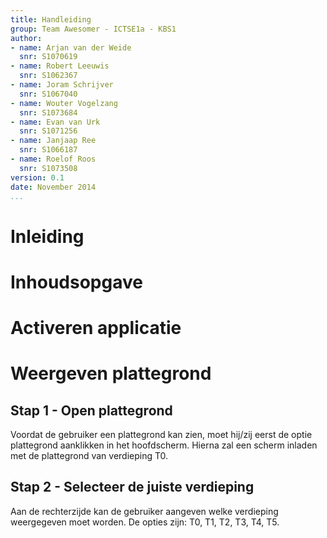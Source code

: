 ```yaml
---
title: Handleiding
group: Team Awesomer - ICTSE1a - KBS1
author:
- name: Arjan van der Weide
  snr: S1070619
- name: Robert Leeuwis
  snr: S1062367
- name: Joram Schrijver
  snr: S1067040
- name: Wouter Vogelzang
  snr: S1073684
- name: Evan van Urk
  snr: S1071256
- name: Janjaap Ree
  snr: S1066187
- name: Roelof Roos
  snr: S1073508
version: 0.1
date: November 2014
...
```


# Inleiding






# Inhoudsopgave



# Activeren applicatie

# Weergeven plattegrond
## Stap 1 - Open plattegrond

Voordat de gebruiker een plattegrond kan zien, moet hij/zij eerst de optie plattegrond aanklikken in het hoofdscherm. Hierna zal een scherm inladen met de plattegrond van verdieping T0.


## Stap 2 - Selecteer de juiste verdieping
Aan de rechterzijde kan de gebruiker aangeven welke verdieping weergegeven moet worden. De opties zijn: T0, T1, T2, T3, T4, T5. 
